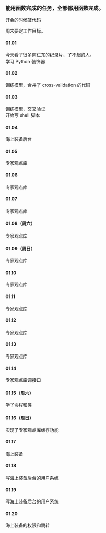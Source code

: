 
### 能用函数完成的任务，全部都用函数完成。  

开会的时候敲代码  

周末要定工作目标。  


#### 01.01  

今天看了很多南仁东的纪录片，了不起的人。  
学习 Python 装饰器  


#### 01.02  

训练模型，合并了 cross-validation 的代码  


#### 01.03  

训练模型，交叉验证  
开始写 shell 脚本  


#### 01.04  

海上装备后台  


#### 01.05  

专家观点库  


#### 01.06  

专家观点库  


#### 01.07  

专家观点库  


#### 01.08（周六）  

专家观点库  


#### 01.09（周日）  

专家观点库  


#### 01.10  

专家观点库  


#### 01.11  

专家观点库  


#### 01.12  

专家观点库  


#### 01.13  

专家观点库  


#### 01.14  

专家观点库调接口  


#### 01.15（周六）  

学了协程和类  


#### 01.16（周日）  

实现了专家观点库缓存功能  


#### 01.17  

海上装备  


#### 01.18  

写海上装备后台的用户系统  


#### 01.19  

写海上装备后台的用户系统  


#### 01.20  

海上装备的权限和跳转  





